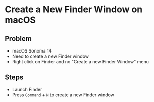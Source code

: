 # Create a New Finder Window on macOS

## Problem
* macOS Sonoma 14
* Need to create a new Finder window
* Right click on Finder and no "Create a new Finder Window" menu

## Steps
* Launch Finder
* Press `Command` + `N` to create a new Finder window
